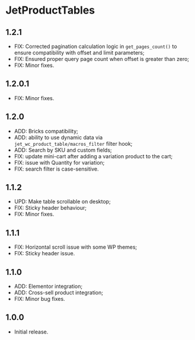 # JetProductTables

## 1.2.1
- FIX: Corrected pagination calculation logic in `get_pages_count()` to ensure compatibility with offset and limit parameters;
- FIX: Ensured proper query page count when offset is greater than zero;
- FIX: Minor fixes.

## 1.2.0.1
- FIX: Minor fixes.

## 1.2.0
- ADD: Bricks compatibility;
- ADD: ability to use dynamic data via `jet_wc_product_table/macros_filter` filter hook;
- ADD: Search by SKU and custom fields;
- FIX: update mini-cart after adding a variation product to the cart;
- FIX: issue with Quantity for variation;
- FIX: search filter is case-sensitive.

## 1.1.2
- UPD: Make table scrollable on desktop;
- FIX: Sticky header behaviour;
- FIX: Minor fixes.

## 1.1.1
- FIX: Horizontal scroll issue with some WP themes;
- FIX: Sticky header issue.

## 1.1.0
- ADD: Elementor integration;
- ADD: Cross-sell product integration;
- FIX: Minor bug fixes.

## 1.0.0
- Initial release.
